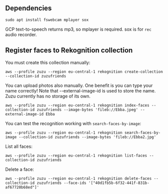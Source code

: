 ## Dependencies

    sudo apt install fswebcam mplayer sox

GCP text-to-speech returns mp3, so mplayer is required. sox is for `rec` audio recorder.

## Register faces to Rekognition collection

You must create this collection manually:

    aws --profile zuzu --region eu-central-1 rekognition create-collection --collection-id zuzufriends

You can upload photos also manually. One benefit is you can type your name correctly! Note that --external-image-id is used to store the name. Zuzu currently has no storage of its own.

    aws --profile zuzu --region eu-central-1 rekognition index-faces --collection-id zuzufriends --image-bytes 'fileb://Ebba.jpeg' --external-image-id Ebba

You can test the recognition working with `search-faces-by-image`:

    aws --profile zuzu --region eu-central-1 rekognition search-faces-by-image --collection-id zuzufriends --image-bytes 'fileb://Ebba2.jpg'

List all faces:

    aws --profile zuzu --region eu-central-1 rekognition list-faces --collection-id zuzufriends

Delete a face:

    aws --profile zuzu --region eu-central-1 rekognition delete-faces --collection-id zuzufriends --face-ids '["40d1fb5b-6f32-441f-831b-af67720b68ed"]'
